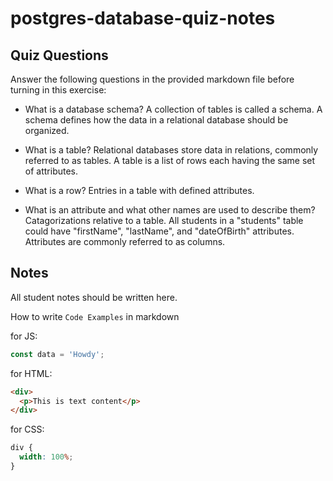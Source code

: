# postgres-database-quiz-notes

## Quiz Questions

Answer the following questions in the provided markdown file before turning in this exercise:

- What is a database schema?
  A collection of tables is called a schema. A schema defines how the data in a relational database should be organized.

- What is a table?
  Relational databases store data in relations, commonly referred to as tables. A table is a list of rows each having the same set of attributes.

- What is a row?
  Entries in a table with defined attributes.

- What is an attribute and what other names are used to describe them?
  Catagorizations relative to a table. All students in a "students" table could have "firstName", "lastName", and "dateOfBirth" attributes. Attributes are commonly referred to as columns.

## Notes

All student notes should be written here.

How to write `Code Examples` in markdown

for JS:

```javascript
const data = 'Howdy';
```

for HTML:

```html
<div>
  <p>This is text content</p>
</div>
```

for CSS:

```css
div {
  width: 100%;
}
```
